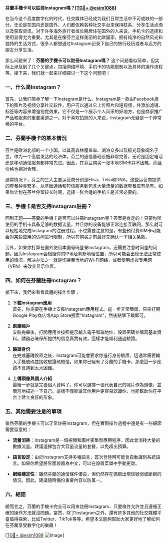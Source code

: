 **芬蘭手機卡可以註冊Instagram嗎？[[TG💪+ @esim1088](https://t.me/s/esim1088)]**

在当今这个高度数字化的时代，社交媒体已经成为我们日常生活中不可或缺的一部分。无论是在国内还是国外，人们都依赖各种社交平台来保持联系、分享生活点滴以及获取资讯。对于许多海外旅行者或长期居住在国外的人来说，手机卡的选择和使用显得尤为重要。尤其是在像芬兰这样美丽的北欧国家，拥有纯净的自然风光和独特的生活方式，很多人都想通过Instagram记录下自己的旅行经历或者与远方的朋友分享生活。

那么问题来了：**芬蘭的手機卡可以註冊Instagram嗎？** 这个问题看似简单，但实际上涉及到了几个关键点，包括网络环境、手机卡的功能限制以及具体的操作流程等。接下来，我们就一起来详细探讨一下这个问题吧！

### 一、什么是Instagram？

首先，让我们简单了解一下Instagram是什么。Instagram是一款由Facebook旗下的图片及视频分享社交软件，用户可以通过它上传照片和短视频，并添加滤镜、标签等内容来增强视觉效果。它不仅是一个展示个人风采的好地方，也是商家推广产品和服务的重要渠道之一。对于喜欢拍照的人来说，Instagram无疑是一个非常棒的平台。

### 二、芬蘭手機卡的基本情況

芬兰是欧洲北部的一个小国，以其高森林覆盖率、湖泊众多以及极光现象闻名于世。作为一个高度发达的经济体，芬兰的通信基础设施非常完善，无论是固定电话还是移动通信服务都非常先进。因此，在芬兰购买一张本地SIM卡并不困难，而且价格也相对合理。

通常情况下，芬兰的三大主要运营商分别是Elisa、Telia和DNA。这些运营商提供的套餐种类繁多，从基础通话和短信服务到包含大量流量的数据套餐应有尽有。如果你计划在芬兰停留较长时间，选择一张合适的手机卡是非常必要的。

### 三、手機卡是否支持Instagram註冊？

回到正题——芬蘭的手機卡是否可以註冊Instagram呢？答案是肯定的！只要你所使用的手机卡具备足够的数据流量，并且你的设备能够正常连接互联网，那么就可以轻松地完成Instagram的注册过程。不过需要注意的是，有些预付费SIM卡可能会对某些应用的访问进行限制，所以在购买之前最好先确认一下相关条款。

另外，如果你打算在国外使用本国号码登录Instagram，还需要注意时间差的问题。因为Instagram会根据你的IP地址判断地理位置，所以可能会出现无法正常使用的情况。解决办法之一就是切换至当地的Wi-Fi网络，或者使用虚拟专用网（VPN）来改变显示位置。

### 四、如何在芬蘭註冊Instagram？

接下來，我們來看看具體的操作步驟：

1. **下載Instagram應用**  
   首先，你需要在手機上安裝Instagram應用程式。這一步非常簡單，只需打開Google Play商店或App Store搜索“Instagram”，然後點擊下載即可。

2. **創建帳戶**  
   安裝完畢後，打開應用並按照提示輸入電子郵箱地址、設置密碼並填寫基本資料。請務必確保所提供的信息真實有效，這樣才能順利通過驗證。

3. **驗證身份**  
   在完成基礎設置之後，Instagram可能會要求你進行身份驗證。這通常需要輸入手機號碼並接收驗證碼短信。如果你已經有了芬蘭的手機卡，那麼這一步應該不會遇到太大困難。

4. **上傳頭像與個人介紹**  
   最後一步就是完善個人資料了。你可以選擇一張代表自己的照片作為頭像，並簡短地描述一下自己。這樣不僅能讓其他用戶更容易認識你，也能幫助你在平台上建立良好的形象。

### 五、其他需要注意的事項

雖然芬蘭的手機卡可以正常註冊Instagram，但在實際操作過程中還是有一些細節需要留意的：

- **流量消耗**：Instagram是一個視頻和圖片密集型應用程序，因此會消耗大量的數據流量。建議選擇包含大容量流量的套餐，以免超出預算。
  
- **語言設定**：由於Instagram支持多種語言，首次登陸時可能會自動識別系統語言。如果你希望將界面設置為中文，可以在設置菜單中手動更改。

- **網絡穩定性**：雖然芬蘭的通信條件優良，但仍然存在偶爾出現信號弱或斷網的情況。因此，建議隨時備份重要內容以防萬一。

### 六、結語

總而言之，芬蘭的手機卡完全可以用來註冊Instagram，只要條件允許並且遵循正確的操作方法就沒問題。當然，除了Instagram之外，還有許多其他的社交媒體平臺值得探索，比如Twitter、TikTok等等。希望本文能夠幫助大家更好地了解如何在芬蘭享受數字化的樂趣！

[[TG💪+ @esim1088](https://t.me/s/esim1088) ![Image](https://i.postimg.cc/4NQfJmqS/Snipaste-2025-05-13-00-14-12.png)]